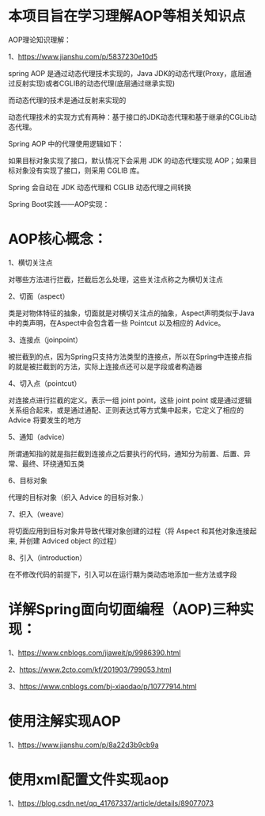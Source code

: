 # 本项目旨在学习理解AOP等相关知识点

AOP理论知识理解：

1、https://www.jianshu.com/p/5837230e10d5

spring AOP 是通过动态代理技术实现的，Java JDK的动态代理(Proxy，底层通过反射实现)或者CGLIB的动态代理(底层通过继承实现)

而动态代理的技术是通过反射来实现的

动态代理技术的实现方式有两种：基于接口的JDK动态代理和基于继承的CGLib动态代理。

Spring AOP 中的代理使用逻辑如下：

如果目标对象实现了接口，默认情况下会采用 JDK 的动态代理实现 AOP；如果目标对象没有实现了接口，则采用 CGLIB 库。

Spring 会自动在 JDK 动态代理和 CGLIB 动态代理之间转换

Spring Boot实践——AOP实现：



# AOP核心概念：

1、横切关注点

对哪些方法进行拦截，拦截后怎么处理，这些关注点称之为横切关注点

2、切面（aspect）

类是对物体特征的抽象，切面就是对横切关注点的抽象，Aspect声明类似于Java中的类声明，在Aspect中会包含着一些 Pointcut 以及相应的 Advice。

3、连接点（joinpoint）

被拦截到的点，因为Spring只支持方法类型的连接点，所以在Spring中连接点指的就是被拦截到的方法，实际上连接点还可以是字段或者构造器

4、切入点（pointcut）

对连接点进行拦截的定义。表示一组 joint point，这些 joint point 或是通过逻辑关系组合起来，或是通过通配、正则表达式等方式集中起来，它定义了相应的 Advice 将要发生的地方

5、通知（advice）

所谓通知指的就是指拦截到连接点之后要执行的代码，通知分为前置、后置、异常、最终、环绕通知五类

6、目标对象

代理的目标对象（织入 Advice 的目标对象.）

7、织入（weave）

将切面应用到目标对象并导致代理对象创建的过程（将 Aspect 和其他对象连接起来, 并创建 Adviced object 的过程）

8、引入（introduction）

在不修改代码的前提下，引入可以在运行期为类动态地添加一些方法或字段

# 详解Spring面向切面编程（AOP)三种实现：

1、https://www.cnblogs.com/jiaweit/p/9986390.html

2、https://www.2cto.com/kf/201903/799053.html

3、https://www.cnblogs.com/bj-xiaodao/p/10777914.html

# 使用注解实现AOP

1、https://www.jianshu.com/p/8a22d3b9cb9a

# 使用xml配置文件实现aop

1、https://blog.csdn.net/qq_41767337/article/details/89077073


